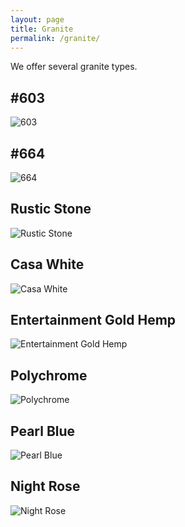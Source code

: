 ```yaml
---
layout: page
title: Granite
permalink: /granite/
---
```


We offer several granite types.

\#603
---
![603](/images/603.jpg)

\#664
---
![664](/images/664.jpg)

Rustic Stone
------------
![Rustic Stone](/images/rustic_stone.jpg)

Casa White
----------
![Casa White](/images/case_white.jpg)

Entertainment Gold Hemp
-----------------------
![Entertainment Gold Hemp](/images/gold_hemp.jpg)

Polychrome
----------
![Polychrome](/images/polychrome.jpg)

Pearl Blue
----------
![Pearl Blue](/images/pearl_blue.jpg)

Night Rose
----------
![Night Rose](/images/night_rose.jpg)